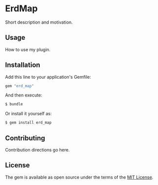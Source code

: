 # ErdMap
Short description and motivation.

## Usage
How to use my plugin.

## Installation
Add this line to your application's Gemfile:

```ruby
gem "erd_map"
```

And then execute:
```bash
$ bundle
```

Or install it yourself as:
```bash
$ gem install erd_map
```

## Contributing
Contribution directions go here.

## License
The gem is available as open source under the terms of the [MIT License](https://opensource.org/licenses/MIT).
